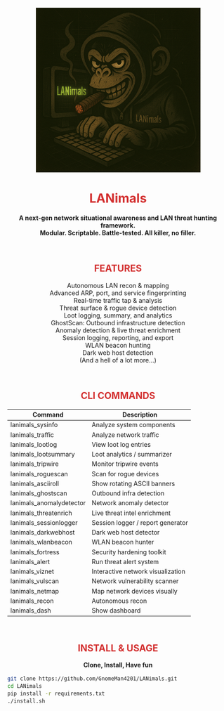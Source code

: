 <p align="center">
  <img src="assets/LANimals_logo.png" alt="LANimals Logo" width="375">
</p>

<h1 align="center"><span style="color:#d32f2f;">LANimals</span></h1>

<p align="center"><b>
A next-gen network situational awareness and LAN threat hunting framework.<br>
Modular. Scriptable. Battle-tested. All killer, no filler.
</b></p>

<br>

<h2 align="center"><span style="color:#d32f2f;">FEATURES</span></h2>

<div align="center">

  Autonomous LAN recon & mapping  
  Advanced ARP, port, and service fingerprinting  
  Real-time traffic tap & analysis  
  Threat surface & rogue device detection  
  Loot logging, summary, and analytics  
  GhostScan: Outbound infrastructure detection  
  Anomaly detection & live threat enrichment  
  Session logging, reporting, and export  
  WLAN beacon hunting  
  Dark web host detection  
  (And a hell of a lot more...)

</div>

<br>

<h2 align="center"><span style="color:#d32f2f;">CLI COMMANDS</span></h2>

<p align="center">
<table align="center">
<thead>
<tr>
<th>Command</th>
<th>Description</th>
</tr>
</thead>
<tbody>
<tr><td>lanimals_sysinfo</td><td>Analyze system components</td></tr>
<tr><td>lanimals_traffic</td><td>Analyze network traffic</td></tr>
<tr><td>lanimals_lootlog</td><td>View loot log entries</td></tr>
<tr><td>lanimals_lootsummary</td><td>Loot analytics / summarizer</td></tr>
<tr><td>lanimals_tripwire</td><td>Monitor tripwire events</td></tr>
<tr><td>lanimals_roguescan</td><td>Scan for rogue devices</td></tr>
<tr><td>lanimals_asciiroll</td><td>Show rotating ASCII banners</td></tr>
<tr><td>lanimals_ghostscan</td><td>Outbound infra detection</td></tr>
<tr><td>lanimals_anomalydetector</td><td>Network anomaly detector</td></tr>
<tr><td>lanimals_threatenrich</td><td>Live threat intel enrichment</td></tr>
<tr><td>lanimals_sessionlogger</td><td>Session logger / report generator</td></tr>
<tr><td>lanimals_darkwebhost</td><td>Dark web host detector</td></tr>
<tr><td>lanimals_wlanbeacon</td><td>WLAN beacon hunter</td></tr>
<tr><td>lanimals_fortress</td><td>Security hardening toolkit</td></tr>
<tr><td>lanimals_alert</td><td>Run threat alert system</td></tr>
<tr><td>lanimals_viznet</td><td>Interactive network visualization</td></tr>
<tr><td>lanimals_vulscan</td><td>Network vulnerability scanner</td></tr>
<tr><td>lanimals_netmap</td><td>Map network devices visually</td></tr>
<tr><td>lanimals_recon</td><td>Autonomous recon</td></tr>
<tr><td>lanimals_dash</td><td>Show dashboard</td></tr>
</tbody>
</table>
</p>

<br>

<h2 align="center"><span style="color:#d32f2f;">INSTALL & USAGE</span></h2>

<p align="center">
<b>Clone, Install, Have fun </b>
</p>

```sh
git clone https://github.com/GnomeMan4201/LANimals.git
cd LANimals
pip install -r requirements.txt
./install.sh

